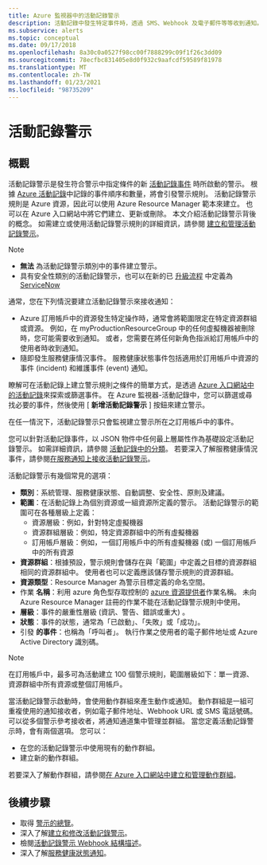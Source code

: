 ```yaml
---
title: Azure 監視器中的活動記錄警示
description: 活動記錄中發生特定事件時，透過 SMS、Webhook 及電子郵件等等收到通知。
ms.subservice: alerts
ms.topic: conceptual
ms.date: 09/17/2018
ms.openlocfilehash: 8a30c0a0527f98cc00f7888299c09f1f26c3dd09
ms.sourcegitcommit: 78ecfbc831405e8d0f932c9aafcdf59589f81978
ms.translationtype: MT
ms.contentlocale: zh-TW
ms.lasthandoff: 01/23/2021
ms.locfileid: "98735209"
---
```

# <a name="alerts-on-activity-log"></a>活動記錄警示

## <a name="overview"></a>概觀

活動記錄警示是發生符合警示中指定條件的新 [活動記錄事件](activity-log-schema.md) 時所啟動的警示。 根據 [Azure 活動記錄](platform-logs-overview.md)中記錄的事件順序和數量，將會引發警示規則。 活動記錄警示規則是 Azure 資源，因此可以使用 Azure Resource Manager 範本來建立。 也可以在 Azure 入口網站中將它們建立、更新或刪除。 本文介紹活動記錄警示背後的概念。 如需建立或使用活動記錄警示規則的詳細資訊，請參閱 [建立和管理活動記錄警示](alerts-activity-log.md)。

> [!NOTE]
> * **無法** 為活動記錄警示類別中的事件建立警示。
> * 具有安全性類別的活動記錄警示，也可以在新的已 [升級流程](../../security-center/continuous-export.md?tabs=azure-portal) 中定義為 [ServiceNow](../../security-center/export-to-siem.md)

通常，您在下列情況要建立活動記錄警示來接收通知：

* Azure 訂用帳戶中的資源發生特定操作時，通常會將範圍限定在特定資源群組或資源。 例如，在 myProductionResourceGroup 中的任何虛擬機器被刪除時，您可能需要收到通知。 或者，您需要在將任何新角色指派給訂用帳戶中的使用者時收到通知。
* 隨即發生服務健康情況事件。 服務健康狀態事件包括適用於訂用帳戶中資源的事件 (incident) 和維護事件 (event) 通知。

瞭解可在活動記錄上建立警示規則之條件的簡單方式，是透過 [Azure 入口網站中的活動記錄](./activity-log.md#view-the-activity-log)來探索或篩選事件。 在 Azure 監視器-活動記錄中，您可以篩選或尋找必要的事件，然後使用 [ **新增活動記錄警示** ] 按鈕來建立警示。

在任一情況下，活動記錄警示只會監視建立警示所在之訂用帳戶中的事件。

您可以針對活動記錄事件，以 JSON 物件中任何最上層屬性作為基礎設定活動記錄警示。 如需詳細資訊，請參閱 [活動記錄中的分類](./activity-log.md#view-the-activity-log)。 若要深入了解服務健康情況事件，請參閱[在服務通知上接收活動記錄警示](../../service-health/alerts-activity-log-service-notifications-portal.md)。 

活動記錄警示有幾個常見的選項：

- **類別**：系統管理、服務健康狀態、自動調整、安全性、原則及建議。 
- **範圍**：在活動記錄上為個別資源或一組資源所定義的警示。 活動記錄警示的範圍可在各種層級上定義：
    - 資源層級：例如，針對特定虛擬機器
    - 資源群組層級：例如，特定資源群組中的所有虛擬機器
    - 訂用帳戶層級：例如，一個訂用帳戶中的所有虛擬機器 (或) 一個訂用帳戶中的所有資源
- **資源群組**：根據預設，警示規則會儲存在與「範圍」中定義之目標的資源群組相同的資源群組中。 使用者也可以定義應該儲存警示規則的資源群組。
- **資源類型**：Resource Manager 為警示目標定義的命名空間。
- 作業 **名稱**：利用 azure 角色型存取控制的 [azure 資源提供者](../../role-based-access-control/resource-provider-operations.md)作業名稱。 未向 Azure Resource Manager 註冊的作業不能在活動記錄警示規則中使用。
- **層級**：事件的嚴重性層級 (資訊、警告、錯誤或重大) 。
- **狀態**：事件的狀態，通常為「已啟動」、「失敗」或「成功」。
- 引發 **的事件**：也稱為「呼叫者」。 執行作業之使用者的電子郵件地址或 Azure Active Directory 識別碼。

> [!NOTE]
> 在訂用帳戶中，最多可為活動建立 100 個警示規則，範圍層級如下：單一資源、資源群組中所有資源或整個訂用帳戶。

當活動記錄警示啟動時，會使用動作群組來產生動作或通知。 動作群組是一組可重複使用的通知接收者，例如電子郵件地址、Webhook URL 或 SMS 電話號碼。 可以從多個警示參考接收者，將通知通道集中管理並群組。 當您定義活動記錄警示時，會有兩個選項。 您可以：

* 在您的活動記錄警示中使用現有的動作群組。
* 建立新的動作群組。

若要深入了解動作群組，請參閱[在 Azure 入口網站中建立和管理動作群組](action-groups.md)。


## <a name="next-steps"></a>後續步驟

- 取得 [警示的總覽](alerts-overview.md)。
- 深入了解[建立和修改活動記錄警示](alerts-activity-log.md)。
- 檢閱[活動記錄警示 Webhook 結構描述](activity-log-alerts-webhook.md)。
- 深入了解[服務健康狀態通知](../../service-health/service-notifications.md)。
